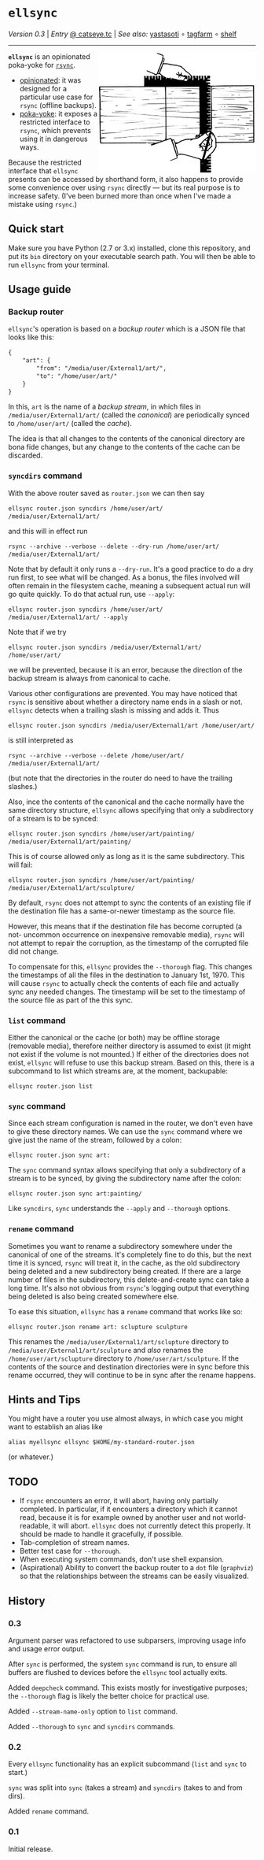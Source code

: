 `ellsync`
=========

_Version 0.3_
| _Entry_ [@ catseye.tc](https://catseye.tc/node/ellsync)
| _See also:_ [yastasoti](https://github.com/catseye/yastasoti#readme)
∘ [tagfarm](https://github.com/catseye/tagfarm#readme)
∘ [shelf](https://github.com/catseye/shelf#readme)

- - - -

<img align="right" src="images/ellsync-logo.png?raw=true" />

**`ellsync`** is an opinionated poka-yoke for [`rsync`][].

*   [opinionated][]: it was designed for a particular use case for `rsync`
    (offline backups).
*   [poka-yoke][]: it exposes a restricted interface to `rsync`, which
    prevents using it in dangerous ways.

Because the restricted interface that `ellsync` presents can be accessed
by shorthand form, it also happens to provide some convenience over
using `rsync` directly — but its real purpose is to increase safety.
(I've been burned more than once when I've made a mistake using `rsync`.)

Quick start
-----------

Make sure you have Python (2.7 or 3.x) installed, clone this repository,
and put its `bin` directory on your executable search path.  You will
then be able to run `ellsync` from your terminal.

Usage guide
-----------

### Backup router

`ellsync`'s operation is based on a *backup router* which is a JSON file
that looks like this:

    {
        "art": {
            "from": "/media/user/External1/art/",
            "to": "/home/user/art/"
        }
    }

In this, `art` is the name of a _backup stream_, in which files in
`/media/user/External1/art/` (called the *canonical*) are periodically
synced to `/home/user/art/` (called the *cache*).

The idea is that all changes to the contents of the canonical directory
are bona fide changes, but any change to the contents of the cache can be
discarded.

### `syncdirs` command

With the above router saved as `router.json` we can then say

    ellsync router.json syncdirs /home/user/art/ /media/user/External1/art/

and this will in effect run

    rsync --archive --verbose --delete --dry-run /home/user/art/ /media/user/External1/art/

Note that by default it only runs a `--dry-run`.  It's a good practice to
do a dry run first, to see what will be changed.  As a bonus, the files
involved will often remain in the filesystem cache, meaning a subsequent
actual run will go quite quickly.  To do that actual run, use `--apply`:

    ellsync router.json syncdirs /home/user/art/ /media/user/External1/art/ --apply

Note that if we try

    ellsync router.json syncdirs /media/user/External1/art/ /home/user/art/

we will be prevented, because it is an error, because the direction of
the backup stream is always from canonical to cache.

Various other configurations are prevented.  You may have noticed that `rsync`
is sensitive about whether a directory name ends in a slash or not.  `ellsync`
detects when a trailing slash is missing and adds it.  Thus

    ellsync router.json syncdirs /media/user/External1/art /home/user/art/

is still interpreted as

    rsync --archive --verbose --delete /home/user/art/ /media/user/External1/art/

(but note that the directories in the router do need to have the
trailing slashes.)

Also, ince the contents of the canonical and the cache normally
have the same directory structure, `ellsync` allows specifying that
only a subdirectory of a stream is to be synced:

    ellsync router.json syncdirs /home/user/art/painting/ /media/user/External1/art/painting/

This is of course allowed only as long as it is the same subdirectory.
This will fail:

    ellsync router.json syncdirs /home/user/art/painting/ /media/user/External1/art/sculpture/

By default, `rsync` does not attempt to sync the contents of an existing file
if the destination file has a same-or-newer timestamp as the source file.

However, this means that if the destination file has become corrupted (a not-
uncommon occurrence on inexpensive removable media), `rsync` will not attempt
to repair the corruption, as the timestamp of the corrupted file did not change.

To compensate for this, `ellsync` provides the `--thorough` flag.  This
changes the timestamps of all the files in the destination to January 1st, 1970.
This will cause `rsync` to actually check the contents of each file and actually
sync any needed changes.  The timestamp will be set to the timestamp of the
source file as part of the this sync.

### `list` command

Either the canonical or the cache (or both) may be offline storage (removable
media), therefore neither directory is assumed to exist (it might not exist
if the volume is not mounted.)  If either of the directories does not exist,
`ellsync` will refuse to use this backup stream.  Based on this, there is a
subcommand to list which streams are, at the moment, backupable:

    ellsync router.json list

### `sync` command

Since each stream configuration is named in the router, we don't even have to
give these directory names.  We can use the `sync` command where we give
just the name of the stream, followed by a colon:

    ellsync router.json sync art:

The `sync` command syntax allows specifying that only a subdirectory of a
stream is to be synced, by giving the subdirectory name after the colon:

    ellsync router.json sync art:painting/

Like `syncdirs`, `sync` understands the `--apply` and `--thorough` options.

### `rename` command

Sometimes you want to rename a subdirectory somewhere under the canonical of
one of the streams.  It's completely fine to do this, but the next time it is synced,
`rsync` will treat it, in the cache, as the old subdirectory being deleted and
a new subdirectory being created.  If there are a large number of files in the
subdirectory, this delete-and-create sync can take a long time.  It's also not
obvious from `rsync`'s logging output that everything being deleted is also being
created somewhere else.

To ease this situation, `ellsync` has a `rename` command that works like so:

    ellsync router.json rename art: sclupture sculpture

This renames the `/media/user/External1/art/sclupture` directory to
`/media/user/External1/art/sculpture` and *also* renames the `/home/user/art/sclupture`
directory to `/home/user/art/sculpture`.  If the contents of the source and
destination directories were in sync before this rename occurred, they will
continue to be in sync after the rename happens.

Hints and Tips
--------------

You might have a router you use almost always, in which case you might
want to establish an alias like

    alias myellsync ellsync $HOME/my-standard-router.json

(or whatever.)

TODO
----

*   If `rsync` encounters an error, it will abort, having only partially completed.
    In particular, if it encounters a directory which it cannot read, because it
    is for example owned by another user and not world-readable, it will abort.
    `ellsync` does not currently detect this properly.  It should be made to handle
    it gracefully, if possible.
*   Tab-completion of stream names.
*   Better test case for `--thorough`.
*   When executing system commands, don't use shell expansion.
*   (Aspirational) Ability to convert the backup router to a `dot` file (`graphviz`)
    so that the relationships between the streams can be easily visualized.

History
-------

### 0.3

Argument parser was refactored to use subparsers, improving usage info and usage
error output.

After `sync` is performed, the system `sync` command is run, to ensure all buffers
are flushed to devices before the `ellsync` tool actually exits.

Added `deepcheck` command.  This exists mostly for investigative purposes; the
`--thorough` flag is likely the better choice for practical use.

Added `--stream-name-only` option to `list` command.

Added `--thorough` to `sync` and `syncdirs` commands.

### 0.2

Every `ellsync` functionality has an explicit subcommand (`list` and `sync` to
start.)

`sync` was split into `sync` (takes a stream) and `syncdirs` (takes to and
from dirs).

Added `rename` command.

### 0.1

Initial release.

[`rsync`]: https://rsync.samba.org/
[opinionated]: https://softwareengineering.stackexchange.com/questions/12182/what-does-opinionated-software-really-mean
[poka-yoke]: https://en.wikipedia.org/wiki/Poka-yoke
